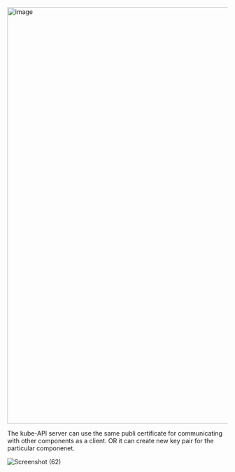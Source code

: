 <img width="951" alt="image" src="https://github.com/KALYANKUMAR13/k8s-Cluster/assets/35223898/461510e1-2661-4a8e-b2c9-c1d7ad68d558">


The kube-API server can use the same publi certificate for communicating with other components as a client. 
OR it can create new key pair for the particular componenet. 

![Screenshot (62)](https://github.com/KALYANKUMAR13/k8s-Cluster/assets/35223898/b56cff66-8b6a-4878-a1ab-7d2306ba3bb6)

